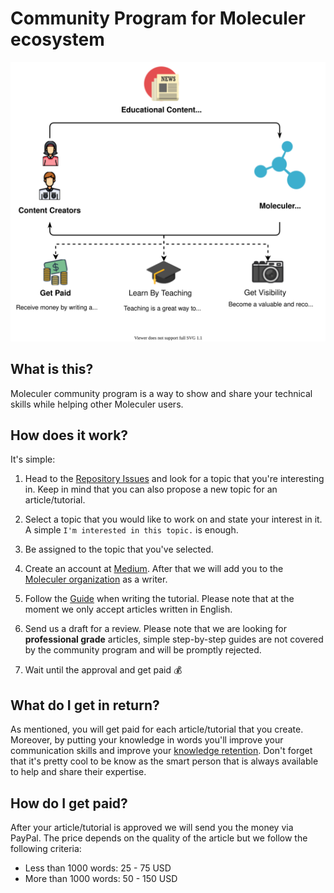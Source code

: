 # Community Program for Moleculer ecosystem

![Communication Overview diagram](assets/moleculer-education.svg)

## What is this?

Moleculer community program is a way to show and share your technical skills while helping other Moleculer users.

## How does it work?

It's simple:

1. Head to the [Repository Issues](https://github.com/moleculerjs/educational-content/issues) and look for a topic that you're interesting in. Keep in mind that you can also propose a new topic for an article/tutorial.

2. Select a topic that you would like to work on and state your interest in it. A simple `I'm interested in this topic.` is enough.

3. Be assigned to the topic that you've selected.

4. Create an account at [Medium](https://medium.com/). After that we will add you to the [Moleculer organization](https://medium.com/moleculer) as a writer.

5. Follow the [Guide](.github/ISSUE_TEMPLATE/writing-an-article.md) when writing the tutorial. Please note that at the moment we only accept articles written in English.

6. Send us a draft for a review. Please note that we are looking for **professional grade** articles, simple step-by-step guides are not covered by the community program and will be promptly rejected.

7. Wait until the approval and get paid :moneybag:

## What do I get in return?

As mentioned, you will get paid for each article/tutorial that you create. Moreover, by putting your knowledge in words you'll improve your communication skills and improve your [knowledge retention](https://en.wikipedia.org/wiki/Learning_pyramid). Don't forget that it's pretty cool to be know as the smart person that is always available to help and share their expertise.

## How do I get paid? 
After your article/tutorial is approved we will send you the money via PayPal. The price depends on the quality of the article but we follow the following criteria:
- Less than 1000 words: 25 - 75 USD
- More than 1000 words: 50 - 150 USD
